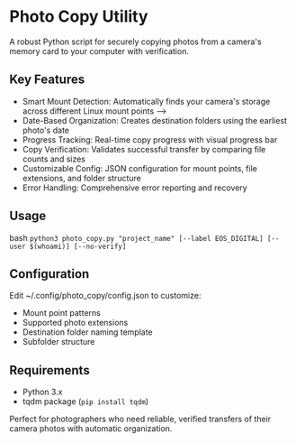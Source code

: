 # Photo Copy Utility
A robust Python script for securely copying photos from a camera's memory card to your computer with verification.

## Key Features
* Smart Mount Detection: Automatically finds your camera's storage across different Linux mount points -->
* Date-Based Organization: Creates destination folders using the earliest photo's date
* Progress Tracking: Real-time copy progress with visual progress bar
* Copy Verification: Validates successful transfer by comparing file counts and sizes
* Customizable Config: JSON configuration for mount points, file extensions, and folder structure
* Error Handling: Comprehensive error reporting and recovery

## Usage
bash
```python3 photo_copy.py "project_name" [--label EOS_DIGITAL] [--user $(whoami)] [--no-verify]```

## Configuration
Edit ~/.config/photo_copy/config.json to customize:

* Mount point patterns
* Supported photo extensions
* Destination folder naming template
* Subfolder structure

## Requirements
* Python 3.x
* tqdm package (```pip install tqdm```)

Perfect for photographers who need reliable, verified transfers of their camera photos with automatic organization.
